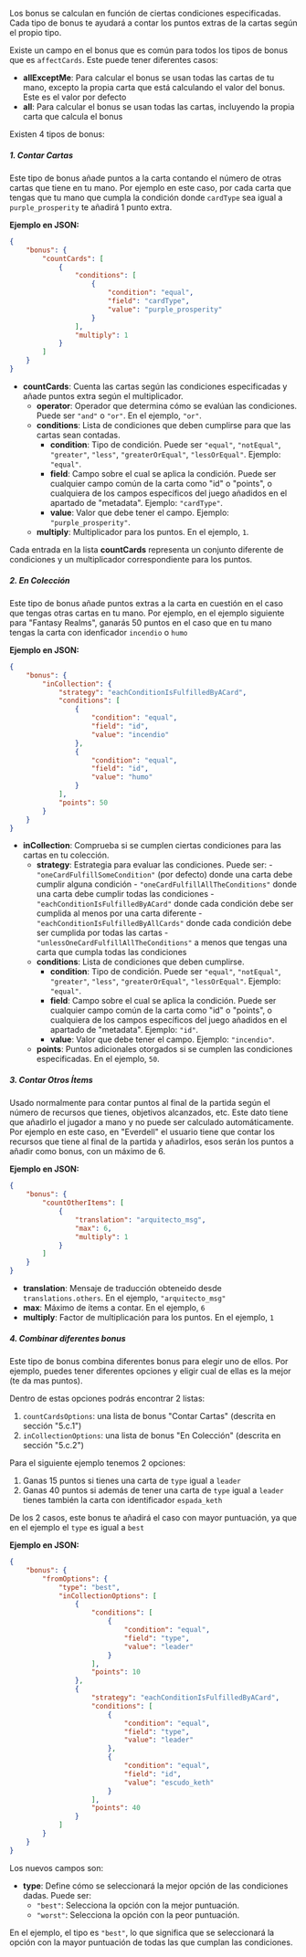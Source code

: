 Los bonus se calculan en función de ciertas condiciones especificadas. Cada tipo de bonus te ayudará a contar los puntos extras de la cartas según el propio tipo.

Existe un campo en el bonus que es común para todos los tipos de bonus que es `affectCards`. Este puede tener diferentes casos:

- **allExceptMe**: Para calcular el bonus se usan todas las cartas de tu mano, excepto la propia carta que está calculando el valor del bonus. Este es el valor por defecto
- **all**:  Para calcular el bonus se usan todas las cartas, incluyendo la propia carta que calcula el bonus

Existen 4 tipos de bonus:

##### 1. Contar Cartas

Este tipo de bonus añade puntos a la carta contando el número de otras cartas que tiene en tu mano. Por ejemplo en este caso, por cada carta que tengas que tu mano que cumpla la condición donde `cardType` sea igual a `purple_prosperity` te añadirá 1 punto extra.

**Ejemplo en JSON:**
```json
{
    "bonus": {
        "countCards": [
            {
                "conditions": [
                    {
                        "condition": "equal",
                        "field": "cardType",
                        "value": "purple_prosperity"
                    }
                ],
                "multiply": 1
            }
        ]
    }
}
```

- **countCards**: Cuenta las cartas según las condiciones especificadas y añade puntos extra según el multiplicador.
  - **operator**: Operador que determina cómo se evalúan las condiciones. Puede ser `"and"` o `"or"`. En el ejemplo, `"or"`.
  - **conditions**: Lista de condiciones que deben cumplirse para que las cartas sean contadas.
    - **condition**: Tipo de condición. Puede ser `"equal"`, `"notEqual"`, `"greater"`, `"less"`, `"greaterOrEqual"`, `"lessOrEqual"`. Ejemplo: `"equal"`.
    - **field**: Campo sobre el cual se aplica la condición. Puede ser cualquier campo común de la carta como "id" o "points", o cualquiera de los campos específicos del juego añadidos en el apartado de "metadata". Ejemplo: `"cardType"`.
    - **value**: Valor que debe tener el campo. Ejemplo: `"purple_prosperity"`.
  - **multiply**: Multiplicador para los puntos. En el ejemplo, `1`.

Cada entrada en la lista **countCards** representa un conjunto diferente de condiciones y un multiplicador correspondiente para los puntos.

##### 2. En Colección

Este tipo de bonus añade puntos extras a la carta en cuestión en el caso que tengas otras cartas en tu mano. Por ejemplo, en el ejemplo siguiente para "Fantasy Realms", ganarás 50 puntos en el caso que en tu mano tengas la carta con idenficador `incendio` o `humo`

**Ejemplo en JSON:**
```json
{
    "bonus": {
        "inCollection": {
            "strategy": "eachConditionIsFulfilledByACard",
            "conditions": [
                {
                    "condition": "equal",
                    "field": "id",
                    "value": "incendio"
                },
                {
                    "condition": "equal",
                    "field": "id",
                    "value": "humo"
                }
            ],
            "points": 50
        }
    }
}
```

- **inCollection**: Comprueba si se cumplen ciertas condiciones para las cartas en tu colección.
  - **strategy**: Estrategia para evaluar las condiciones. Puede ser: 
        - `"oneCardFulfillSomeCondition"` (por defecto) donde una carta debe cumplir alguna condición
        - `"oneCardFulfillAllTheConditions"` donde una carta debe cumplir todas las condiciones
        - `"eachConditionIsFulfilledByACard"` donde cada condición debe ser cumplida al menos por una carta diferente
        - `"eachConditionIsFulfilledByAllCards"` donde cada condición debe ser cumplida por todas las cartas
        - `"unlessOneCardFulfillAllTheConditions"` a menos que tengas una carta que cumpla todas las condiciones
  - **conditions**: Lista de condiciones que deben cumplirse.
    - **condition**: Tipo de condición. Puede ser `"equal"`, `"notEqual"`, `"greater"`, `"less"`, `"greaterOrEqual"`, `"lessOrEqual"`. Ejemplo: `"equal"`.
    - **field**: Campo sobre el cual se aplica la condición. Puede ser cualquier campo común de la carta como "id" o "points", o cualquiera de los campos específicos del juego añadidos en el apartado de "metadata". Ejemplo: `"id"`.
    - **value**: Valor que debe tener el campo. Ejemplo: `"incendio"`.
  - **points**: Puntos adicionales otorgados si se cumplen las condiciones especificadas. En el ejemplo, `50`.

##### 3. Contar Otros Ítems

Usado normalmente para contar puntos al final de la partida según el número de recursos que tienes, objetivos alcanzados, etc. Este dato tiene que añadirlo el jugador a mano y no puede ser calculado automáticamente. Por ejemplo en este caso, en "Everdell" el usuario tiene que contar los recursos que tiene al final de la partida y añadirlos, esos serán los puntos a añadir como bonus, con un máximo de 6.

**Ejemplo en JSON:**
```json
{
    "bonus": {
        "countOtherItems": [
            {
                "translation": "arquitecto_msg",
                "max": 6,
                "multiply": 1
            }
        ]
    }
}
```

- **translation**: Mensaje de traducción obteneido desde `translations.others`. En el ejemplo, `"arquitecto_msg"`
- **max**: Máximo de ítems a contar. En el ejemplo, `6`
- **multiply**: Factor de multiplicación para los puntos. En el ejemplo, `1`

##### 4. Combinar diferentes bonus

Este tipo de bonus combina diferentes bonus para elegir uno de ellos. Por ejemplo, puedes tener
diferentes opciones y eligir cual de ellas es la mejor (te da mas puntos).

Dentro de estas opciones podrás encontrar 2 listas:

1. `countCardsOptions`: una lista de bonus "Contar Cartas" (descrita en sección "5.c.1")
2. `inCollectionOptions`: una lista de bonus "En Colección" (descrita en sección "5.c.2")

Para el siguiente ejemplo tenemos 2 opciones:

1. Ganas 15 puntos si tienes una carta de `type` igual a `leader` 
2. Ganas 40 puntos si además de tener una carta de `type` igual a `leader` tienes también la carta con identificador `espada_keth`

De los 2 casos, este bonus te añadirá el caso con mayor puntuación, ya que en el ejemplo el `type` es igual a `best`

**Ejemplo en JSON:**
```json
{
    "bonus": {
        "fromOptions": {
            "type": "best",
            "inCollectionOptions": [
                {
                    "conditions": [
                        {
                            "condition": "equal",
                            "field": "type",
                            "value": "leader"
                        }
                    ],
                    "points": 10
                },
                {
                    "strategy": "eachConditionIsFulfilledByACard",
                    "conditions": [
                        {
                            "condition": "equal",
                            "field": "type",
                            "value": "leader"
                        },
                        {
                            "condition": "equal",
                            "field": "id",
                            "value": "escudo_keth"
                        }
                    ],
                    "points": 40
                }
            ]
        }
    }
}
```

Los nuevos campos son:

- **type**: Define cómo se seleccionará la mejor opción de las condiciones dadas. Puede ser:
  - `"best"`: Selecciona la opción con la mejor puntuación.
  - `"worst"`: Selecciona la opción con la peor puntuación.

En el ejemplo, el tipo es `"best"`, lo que significa que se seleccionará la opción con la mayor puntuación de todas las que cumplan las condiciones.